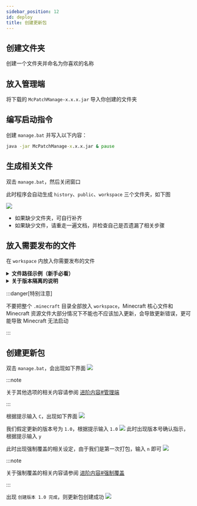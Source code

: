 ```yaml
---
sidebar_position: 12
id: deploy
title: 创建更新包
---
```

## 创建文件夹
创建一个文件夹并命名为你喜欢的名称

## 放入管理端
将下载的 `McPatchManage-x.x.x.jar` 导入你创建的文件夹

## 编写启动指令
创建 `manage.bat` 并写入以下内容：

```bat title="manage.bat"
java -jar McPatchManage-x.x.x.jar & pause
```

## 生成相关文件
双击 `manage.bat`，然后关闭窗口

此时程序会自动生成 `history`、`public`、`workspace` 三个文件夹，如下图

<img src="/img/installation-path.png" class="gameicon"/>

+ 如果缺少文件夹，可自行补齐
+ 如果缺少文件，请重走一遍文档，并检查自己是否遗漏了相关步骤

## 放入需要发布的文件
在 `workspace` 内放入你需要发布的文件

<details>
<summary><b>文件路径示例（新手必看）</b></summary>

我们假设创建的文件夹叫 `mcpatch`

+ 要更新所有模组，复制 `.minecraft/mods` 目录
  + 到 `mcpatch/workspace/.minecraft/mods`

+ 要更新资源包，复制`.minecraft/resourcepacks` 目录
  + 到 `mcpatch/workspace/.minecraft/resourcepacks`

+ 要更新.minecraft目录旁边的 `新玩家进服教程.txt`，复制 `新玩家进服教程.txt` 文件
  + 到 `mcpatch/workspace/新玩家进服教程.txt`

本质上，`workspace` 目录相当于本地的 `.minecraft` 的父目录。只有 `workspace` 目录和客户端保持相同文件结构，文件才能更新到正确的地方

</details>

<details>
<summary><b>关于版本隔离的说明</b></summary>

客户端程序严格按照管理端摆放的文件结构更新，因此，若开启了版本隔离，实际需要更新的文件将位于 `versions` 目录下的以你创建 Minecraft 游戏版本时设定的名字为名称的文件夹

我们假设你一开始创建的文件夹叫 `mcpatch`，你创建的 Minecraft 游戏名称为 `your-version`

+ 如果你开了版本隔离，就需要复制 `.minecraft/versions/your-version/mods` 目录
  + 到 `mcpatch/workspace/.minecraft/versions/your-version/mods`
  + 其它文件同理，只有在 `versions` 目录下才能在更新的时候保持文件处于正确的位置

如果后续的更新决定弃用版本隔离，则将 `your-version` 的文件悉数挪至 `mcpatch/workspace/.minecraft`，反之同理

</details>

:::danger[特别注意]

不要把整个 `.minecraft` 目录全部放入 `workspace`，Minecraft 核心文件和 Minecraft 资源文件大部分情况下不能也不应该加入更新，会导致更新错误，更可能导致 Minecraft 无法启动

:::

## 创建更新包
双击 `manage.bat`，会出现如下界面
<img src="/img/installation-cmd.png" class="gameicon"/>

:::note

关于其他选项的相关内容请参阅 [进阶内容#管理端](/docs/installation/advanced)

:::

根据提示输入 `C`，出现如下界面
<img src="/img/installation-cmd-c.png" class="gameicon"/>

我们假定更新的版本号为 `1.0`，根据提示输入 `1.0`
<img src="/img/installation-cmd-c-1.0.png" class="gameicon"/>
此时出现版本号确认指示，根据提示输入 `y`

此时出现强制覆盖的相关设定，由于我们是第一次打包，输入 `n` 即可
<img src="/img/installation-cmd-c-1.0-y.png" class="gameicon"/>

:::note

关于强制覆盖的相关内容请参阅 [进阶内容#强制覆盖](/docs/installation/advanced)

:::

出现 `创建版本 1.0 完成`，则更新包创建成功
<img src="/img/installation-cmd-c-1.0-y-n.png" class="gameicon"/>
